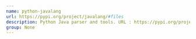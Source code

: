 ```yaml
---
name: python-javalang
url: https://pypi.org/project/javalang/#files
description: Python Java parser and tools. URL : https://pypi.org/project/javalang/#files Groups : None
group: None
---
```

